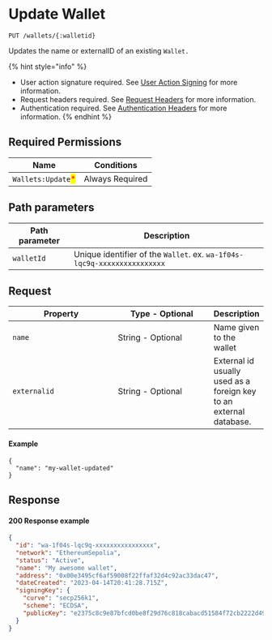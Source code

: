 # Update Wallet

`PUT /wallets/{:walletid}`

Updates the name or externalID of an existing `Wallet.`&#x20;

{% hint style="info" %}
* User action signature required. See [User Action Signing](../authentication/user-action-signing/) for more information.
* Request headers required. See [Request Headers](../../getting-started/request-headers.md) for more information.
* Authentication required. See [Authentication Headers](../../getting-started/request-headers.md#authentication-headers) for more information.
{% endhint %}

## Required Permissions

| Name                                               | Conditions      |
| -------------------------------------------------- | --------------- |
| `Wallets:Update`<mark style="color:red;">\*</mark> | Always Required |

## Path parameters <a href="#path-parameters" id="path-parameters"></a>

| Path parameter | Description                                                              |
| -------------- | ------------------------------------------------------------------------ |
| `walletId`     | Unique identifier of the `Wallet`. ex. `wa-1f04s-lqc9q-xxxxxxxxxxxxxxxx` |

## Request <a href="#request-body" id="request-body"></a>

<table><thead><tr><th width="203">Property</th><th width="184">Type - Optional</th><th>Description</th></tr></thead><tbody><tr><td><code>name</code></td><td>String - Optional</td><td>Name given to the wallet</td></tr><tr><td><code>externalid</code></td><td>String - Optional</td><td>External id usually used as a foreign key to an external database. </td></tr></tbody></table>

#### Example

```shell
{
  "name": "my-wallet-updated"
}
```

## Response <a href="#response" id="response"></a>

#### 200 Response example <a href="#response-example" id="response-example"></a>

```json
{
  "id": "wa-1f04s-lqc9q-xxxxxxxxxxxxxxxx",
  "network": "EthereumSepolia",
  "status": "Active",
  "name": "My awesome wallet",
  "address": "0x00e3495cf6af59008f22ffaf32d4c92ac33dac47",
  "dateCreated": "2023-04-14T20:41:28.715Z",
  "signingKey": {
    "curve": "secp256k1",
    "scheme": "ECDSA",
    "publicKey": "e2375c8c9e87bfcd0be8f29d76c818cabacd51584f72cb2222d49a13b036d84d3d"
  }
}
```
